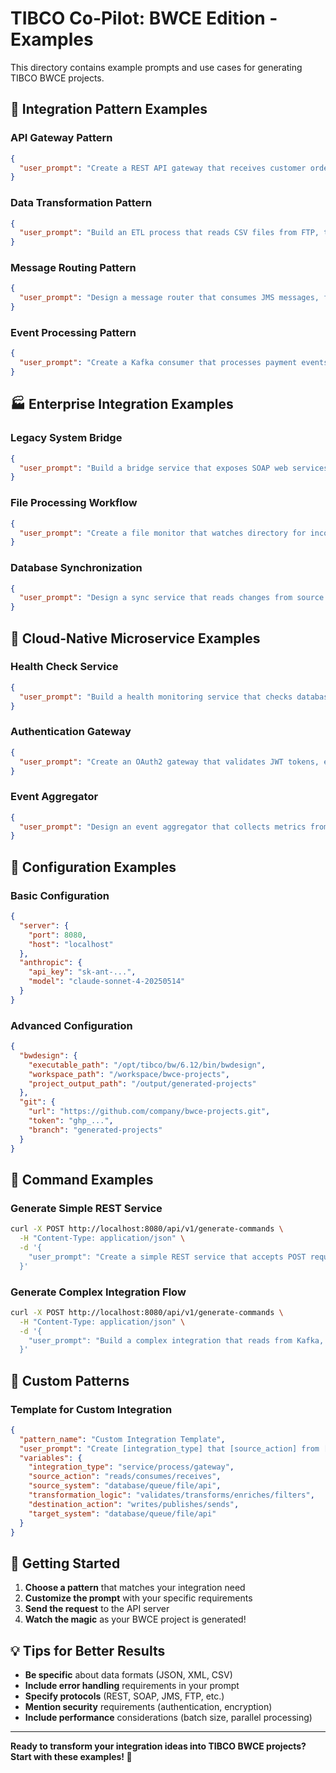 # TIBCO Co-Pilot: BWCE Edition - Examples

This directory contains example prompts and use cases for generating TIBCO BWCE projects.

## 🎯 Integration Pattern Examples

### API Gateway Pattern
```json
{
  "user_prompt": "Create a REST API gateway that receives customer orders, validates the data, routes to inventory service, and returns confirmation with order ID"
}
```

### Data Transformation Pattern  
```json
{
  "user_prompt": "Build an ETL process that reads CSV files from FTP, transforms customer data to XML format, validates against schema, and loads into database"
}
```

### Message Routing Pattern
```json
{
  "user_prompt": "Design a message router that consumes JMS messages, filters by priority and customer type, and routes to different processing queues"
}
```

### Event Processing Pattern
```json
{
  "user_prompt": "Create a Kafka consumer that processes payment events, enriches with customer data from REST API, and publishes to notification service"
}
```

## 🏭 Enterprise Integration Examples

### Legacy System Bridge
```json
{
  "user_prompt": "Build a bridge service that exposes SOAP web services as REST APIs, handles authentication, and provides response transformation"
}
```

### File Processing Workflow
```json
{
  "user_prompt": "Create a file monitor that watches directory for incoming XML files, validates structure, splits large files, and processes in parallel"
}
```

### Database Synchronization
```json
{
  "user_prompt": "Design a sync service that reads changes from source database, applies business rules, and updates target system via REST calls"
}
```

## 🚀 Cloud-Native Microservice Examples

### Health Check Service
```json
{
  "user_prompt": "Build a health monitoring service that checks database connections, external APIs, and system resources, then exposes metrics endpoint"
}
```

### Authentication Gateway
```json
{
  "user_prompt": "Create an OAuth2 gateway that validates JWT tokens, enriches requests with user context, and forwards to downstream services"
}
```

### Event Aggregator
```json
{
  "user_prompt": "Design an event aggregator that collects metrics from multiple sources, applies windowing functions, and triggers alerts"
}
```

## 🔧 Configuration Examples

### Basic Configuration
```json
{
  "server": {
    "port": 8080,
    "host": "localhost"
  },
  "anthropic": {
    "api_key": "sk-ant-...",
    "model": "claude-sonnet-4-20250514"
  }
}
```

### Advanced Configuration
```json
{
  "bwdesign": {
    "executable_path": "/opt/tibco/bw/6.12/bin/bwdesign",
    "workspace_path": "/workspace/bwce-projects",
    "project_output_path": "/output/generated-projects"
  },
  "git": {
    "url": "https://github.com/company/bwce-projects.git",
    "token": "ghp_...",
    "branch": "generated-projects"
  }
}
```

## 📝 Command Examples

### Generate Simple REST Service
```bash
curl -X POST http://localhost:8080/api/v1/generate-commands \
  -H "Content-Type: application/json" \
  -d '{
    "user_prompt": "Create a simple REST service that accepts POST requests with customer data and returns success response"
  }'
```

### Generate Complex Integration Flow
```bash
curl -X POST http://localhost:8080/api/v1/generate-commands \
  -H "Content-Type: application/json" \
  -d '{
    "user_prompt": "Build a complex integration that reads from Kafka, enriches data with database lookup, applies business rules, transforms to different format, and publishes to multiple destinations"
  }'
```

## 🎨 Custom Patterns

### Template for Custom Integration
```json
{
  "pattern_name": "Custom Integration Template",
  "user_prompt": "Create [integration_type] that [source_action] from [source_system], [transformation_logic], and [destination_action] to [target_system]",
  "variables": {
    "integration_type": "service/process/gateway",
    "source_action": "reads/consumes/receives",
    "source_system": "database/queue/file/api",
    "transformation_logic": "validates/transforms/enriches/filters",
    "destination_action": "writes/publishes/sends",
    "target_system": "database/queue/file/api"
  }
}
```

## 🚀 Getting Started

1. **Choose a pattern** that matches your integration need
2. **Customize the prompt** with your specific requirements  
3. **Send the request** to the API server
4. **Watch the magic** as your BWCE project is generated!

## 💡 Tips for Better Results

- **Be specific** about data formats (JSON, XML, CSV)
- **Include error handling** requirements in your prompt
- **Specify protocols** (REST, SOAP, JMS, FTP, etc.)
- **Mention security** requirements (authentication, encryption)
- **Include performance** considerations (batch size, parallel processing)

---

**Ready to transform your integration ideas into TIBCO BWCE projects? Start with these examples! 🚀**
